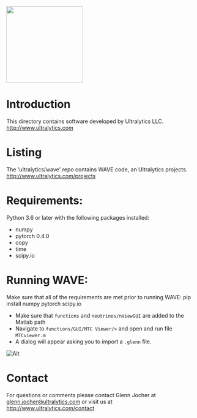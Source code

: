 <img src="https://storage.googleapis.com/ultralytics/UltralyticsLogoName1000×676.png" width="200">  

# Introduction

This directory contains software developed by Ultralytics LLC.  
http://www.ultralytics.com  

# Listing

The 'ultralytics/wave' repo contains WAVE code, an Ultralytics projects.  
http://www.ultralytics.com/projects

# Requirements:

Python 3.6 or later with the following packages installed:  

- numpy
- pytorch 0.4.0 
- copy
- time
- scipy.io  

# Running WAVE:
Make sure that all of the requirements are met prior to running WAVE:
pip install numpy pytorch scipy.io

- Make sure that ```functions``` and ```neutrinos/nViewGUI``` are added to the Matlab path
- Navigate to ```functions/GUI/MTC Viewer/>``` and open and run file ```MTCviewer.m```
- A dialog will appear asking you to import a ```.glenn``` file. 

![Alt](https://github.com/University-of-Hawaii-Physics/mtc/blob/master/Analysis/Ultralytics/mtcview.png "mtcView")

# Contact

For questions or comments please contact Glenn Jocher at glenn.jocher@ultralytics.com or visit us at http://www.ultralytics.com/contact
